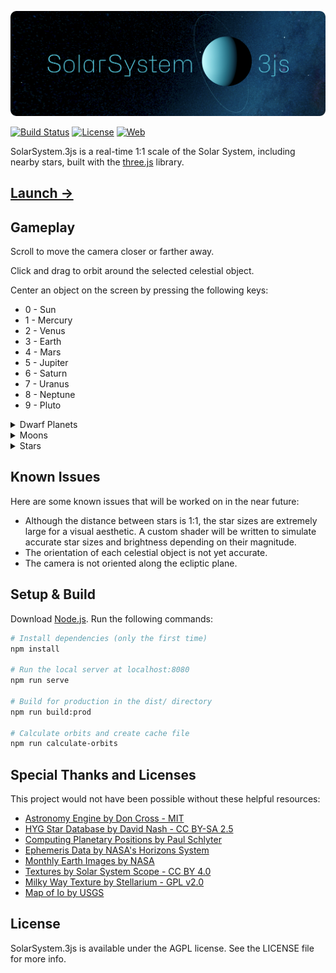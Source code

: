 ![Alt text](.readme/solarsystem_3js.png?raw=true  "SolarSystem.js")

[![Build Status](https://img.shields.io/github/actions/workflow/status/fatihbalsoy/SolarSystem.3js/node.js.yml)](https://github.com/fatihbalsoy/SolarSystem.3js/actions/workflows/node.js.yml)
[![License](https://img.shields.io/github/license/fatihbalsoy/SolarSystem.3js)](https://github.com/fatihbalsoy/SolarSystem.3js/blob/main/LICENSE)
[![Web](https://img.shields.io/badge/Web-three.js-lightgreen)](https://github.com/mrdoob/three.js/)

SolarSystem.3js is a real-time 1:1 scale of the Solar System, including nearby stars, built with the [three.js](https://github.com/mrdoob/three.js/) library. 

## [Launch →](https://fatih.balsoy.com/app/solar-system-3js)

## Gameplay

Scroll to move the camera closer or farther away.

Click and drag to orbit around the selected celestial object.

Center an object on the screen by pressing the following keys: 

* 0 - Sun
* 1 - Mercury
* 2 - Venus
* 3 - Earth
* 4 - Mars
* 5 - Jupiter
* 6 - Saturn
* 7 - Uranus
* 8 - Neptune
* 9 - Pluto

<details>
<summary>Dwarf Planets</summary>

* 9 - Pluto
* ~~c - Ceres (Dwarf Planet)~~ (Temporarily Removed)
</details>

<details>
<summary>Moons</summary>

Earth
* m - Moon

Jupiter
* e - Europa
* g - Ganymede
* i - Io
* v - Callisto
</details>

<details>
<summary>Stars</summary>

* a - Antares
* o - Polaris
* p - Proxima Centauri
* r - Rigil Kentaurus
</details>

## Known Issues

Here are some known issues that will be worked on in the near future:

* Although the distance between stars is 1:1, the star sizes are extremely large for a visual aesthetic. A custom shader will be written to simulate accurate star sizes and brightness depending on their magnitude.
* The orientation of each celestial object is not yet accurate.
* The camera is not oriented along the ecliptic plane. 

## Setup & Build
Download [Node.js](https://nodejs.org/en/download/).
Run the following commands:

``` bash
# Install dependencies (only the first time)
npm install

# Run the local server at localhost:8080
npm run serve

# Build for production in the dist/ directory
npm run build:prod

# Calculate orbits and create cache file
npm run calculate-orbits
```

## Special Thanks and Licenses

This project would not have been possible without these helpful resources:

* [Astronomy Engine by Don Cross - MIT](https://github.com/cosinekitty/astronomy)
* [HYG Star Database by David Nash - CC BY-SA 2.5](https://github.com/astronexus/HYG-Database)
* [Computing Planetary Positions by Paul Schlyter](https://www.stjarnhimlen.se/comp/tutorial.html)
* [Ephemeris Data by NASA's Horizons System](https://ssd.jpl.nasa.gov/horizons/app.html#/)
* [Monthly Earth Images by NASA](https://visibleearth.nasa.gov/collection/1484/blue-marble)
* [Textures by Solar System Scope - CC BY 4.0](https://www.solarsystemscope.com/textures/)
* [Milky Way Texture by Stellarium - GPL v2.0](https://github.com/Stellarium/stellarium)
* [Map of Io by USGS](https://pubs.usgs.gov/sim/3168/)

## License

SolarSystem.3js is available under the AGPL license. See the LICENSE file for more info.

